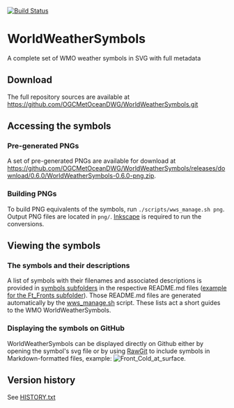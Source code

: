 [![Build Status](https://travis-ci.org/OGCMetOceanDWG/WorldWeatherSymbols.png?branch=master)](https://travis-ci.org/OGCMetOceanDWG/WorldWeatherSymbols)

WorldWeatherSymbols
===================

A complete set of WMO weather symbols in SVG with full metadata

Download
--------

The full repository sources are available at https://github.com/OGCMetOceanDWG/WorldWeatherSymbols.git

Accessing the symbols
---------------------

### Pre-generated PNGs

A set of pre-generated PNGs are available for download at https://github.com/OGCMetOceanDWG/WorldWeatherSymbols/releases/download/0.6.0/WorldWeatherSymbols-0.6.0-png.zip.

### Building PNGs

To build PNG equivalents of the symbols, run ```./scripts/wws_manage.sh png```.  Output PNG files are located in ```png/```.  [Inkscape](https://inkscape.org) is required to run the conversions.  

Viewing the symbols
---------------------

### The symbols and their descriptions

A list of symbols with their filenames and associated descriptions is provided in [symbols subfolders](https://github.com/OGCMetOceanDWG/WorldWeatherSymbols/tree/master/symbols/) in the respective README.md files ([example for the Ft_Fronts subfolder](https://github.com/OGCMetOceanDWG/WorldWeatherSymbols/tree/master/symbols/Ft_Fronts/)). Those README.md files are generated automatically by the [wws_manage.sh](https://github.com/OGCMetOceanDWG/WorldWeatherSymbols/tree/master/scripts/wws_manage.sh) script. These lists act a short guides to the WMO WorldWeatherSymbols.


### Displaying the symbols on GitHub

WorldWeatherSymbols can be displayed directly on Github either by opening the symbol's svg file or by using [RawGit](https://rawgit.com/) to include symbols in Markdown-formatted files, example: ![Front_Cold_at_surface](https://cdn.rawgit.com/OGCMetOceanDWG/WorldWeatherSymbols/master/symbols/Ft_Fronts/WeatherSymbol_WMO_Front_Cold_at_surface.svg).

Version history
---------------------

See [HISTORY.txt](https://github.com/OGCMetOceanDWG/WorldWeatherSymbols/tree/master/HISTORY.txt)
